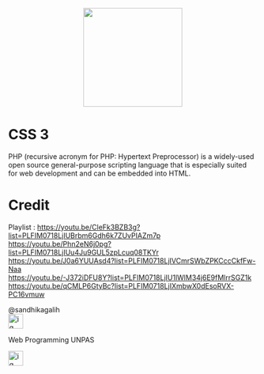 <p align="center"><a href="https://laravel.com" target="_blank"><img src="https://external-content.duckduckgo.com/iu/?u=https%3A%2F%2Fcdn.freebiesupply.com%2Flogos%2Flarge%2F2x%2Fphp-1-logo-png-transparent.png&f=1&nofb=1" width="200"></a></p>


# CSS 3
PHP (recursive acronym for PHP: Hypertext Preprocessor) is a widely-used open source general-purpose scripting language that is especially suited for web development and can be embedded into HTML.

# Credit 
Playlist : https://youtu.be/CleFk3BZB3g?list=PLFIM0718LjIUBrbm6Gdh6k7ZUvPIAZm7p <br>
https://youtu.be/Phn2eN6j0pg?list=PLFIM0718LjIUu4Ju9GUL5zpLcuq08TKYr <br>
https://youtu.be/J0a6YUUAsd4?list=PLFIM0718LjIVCmrSWbZPKCccCkfFw-Naa <br>
https://youtu.be/-J372iDFU8Y?list=PLFIM0718LjIU1lWlM34j6E9fMlrrSGZ1k <br>
https://youtu.be/qCMLP6GtyBc?list=PLFIM0718LjIXmbwX0dEsoRVX-PC16vmuw
<br>

@sandhikagalih
<br>
[<img src="https://external-content.duckduckgo.com/iu/?u=http%3A%2F%2Fpngimg.com%2Fuploads%2Finstagram%2Finstagram_PNG9.png&f=1&nofb=1" alt="ig" width="30px">](https://www.instagram.com/sandhikagalih/)

Web Programming UNPAS

[<img src="https://external-content.duckduckgo.com/iu/?u=https%3A%2F%2Flogo-logos.com%2Fwp-content%2Fuploads%2F2016%2F11%2FYouTube_icon_logo.png&f=1&nofb=1" alt="ig" width="30px">](https://www.youtube.com/channel/UCkXmLjEr95LVtGuIm3l2dPg)
